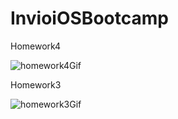 # InvioiOSBootcamp

Homework4 

![homework4Gif](https://user-images.githubusercontent.com/58392243/193432588-b615f16f-03b0-43cd-af25-bca7fa4bc4c4.gif)


Homework3 

![homework3Gif](https://user-images.githubusercontent.com/58392243/193032835-8ffb662c-a42c-4cb9-859f-fb7f22993727.gif)
